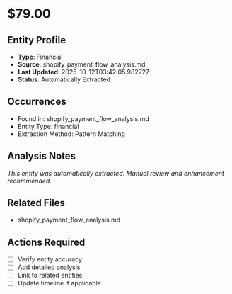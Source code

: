 # $79.00

## Entity Profile
- **Type**: Financial
- **Source**: shopify_payment_flow_analysis.md
- **Last Updated**: 2025-10-12T03:42:05.982727
- **Status**: Automatically Extracted

## Occurrences
- Found in: shopify_payment_flow_analysis.md
- Entity Type: financial
- Extraction Method: Pattern Matching

## Analysis Notes
*This entity was automatically extracted. Manual review and enhancement recommended.*

## Related Files
- shopify_payment_flow_analysis.md

## Actions Required
- [ ] Verify entity accuracy
- [ ] Add detailed analysis
- [ ] Link to related entities
- [ ] Update timeline if applicable
